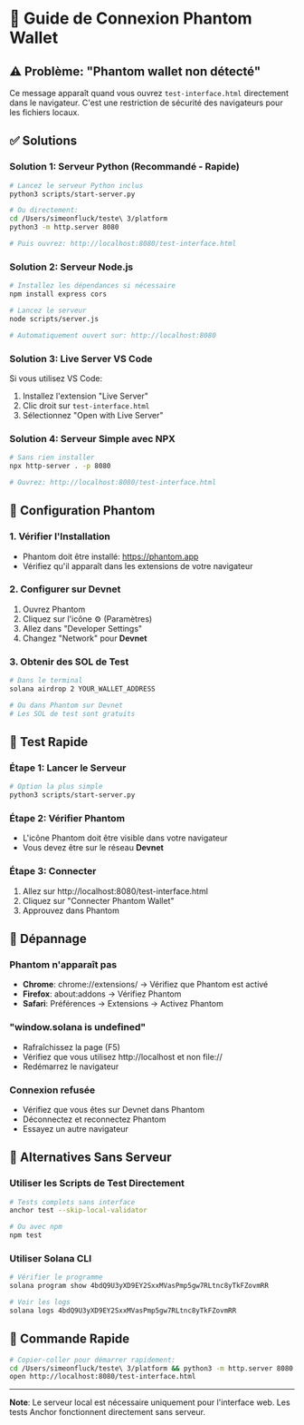 # 🔌 Guide de Connexion Phantom Wallet

## ⚠️ Problème: "Phantom wallet non détecté"

Ce message apparaît quand vous ouvrez `test-interface.html` directement dans le navigateur. C'est une restriction de sécurité des navigateurs pour les fichiers locaux.

## ✅ Solutions

### Solution 1: Serveur Python (Recommandé - Rapide)
```bash
# Lancez le serveur Python inclus
python3 scripts/start-server.py

# Ou directement:
cd /Users/simeonfluck/teste\ 3/platform
python3 -m http.server 8080

# Puis ouvrez: http://localhost:8080/test-interface.html
```

### Solution 2: Serveur Node.js
```bash
# Installez les dépendances si nécessaire
npm install express cors

# Lancez le serveur
node scripts/server.js

# Automatiquement ouvert sur: http://localhost:8080
```

### Solution 3: Live Server VS Code
Si vous utilisez VS Code:
1. Installez l'extension "Live Server"
2. Clic droit sur `test-interface.html`
3. Sélectionnez "Open with Live Server"

### Solution 4: Serveur Simple avec NPX
```bash
# Sans rien installer
npx http-server . -p 8080

# Ouvrez: http://localhost:8080/test-interface.html
```

## 🔧 Configuration Phantom

### 1. Vérifier l'Installation
- Phantom doit être installé: https://phantom.app
- Vérifiez qu'il apparaît dans les extensions de votre navigateur

### 2. Configurer sur Devnet
1. Ouvrez Phantom
2. Cliquez sur l'icône ⚙️ (Paramètres)
3. Allez dans "Developer Settings"
4. Changez "Network" pour **Devnet**

### 3. Obtenir des SOL de Test
```bash
# Dans le terminal
solana airdrop 2 YOUR_WALLET_ADDRESS

# Ou dans Phantom sur Devnet
# Les SOL de test sont gratuits
```

## 🎯 Test Rapide

### Étape 1: Lancer le Serveur
```bash
# Option la plus simple
python3 scripts/start-server.py
```

### Étape 2: Vérifier Phantom
- L'icône Phantom doit être visible dans votre navigateur
- Vous devez être sur le réseau **Devnet**

### Étape 3: Connecter
1. Allez sur http://localhost:8080/test-interface.html
2. Cliquez sur "Connecter Phantom Wallet"
3. Approuvez dans Phantom

## 🐛 Dépannage

### Phantom n'apparaît pas
- **Chrome**: chrome://extensions/ → Vérifiez que Phantom est activé
- **Firefox**: about:addons → Vérifiez Phantom
- **Safari**: Préférences → Extensions → Activez Phantom

### "window.solana is undefined"
- Rafraîchissez la page (F5)
- Vérifiez que vous utilisez http://localhost et non file://
- Redémarrez le navigateur

### Connexion refusée
- Vérifiez que vous êtes sur Devnet dans Phantom
- Déconnectez et reconnectez Phantom
- Essayez un autre navigateur

## 📱 Alternatives Sans Serveur

### Utiliser les Scripts de Test Directement
```bash
# Tests complets sans interface
anchor test --skip-local-validator

# Ou avec npm
npm test
```

### Utiliser Solana CLI
```bash
# Vérifier le programme
solana program show 4bdQ9U3yXD9EY2SxxMVasPmp5gw7RLtnc8yTkFZovmRR

# Voir les logs
solana logs 4bdQ9U3yXD9EY2SxxMVasPmp5gw7RLtnc8yTkFZovmRR
```

## 🚀 Commande Rapide

```bash
# Copier-coller pour démarrer rapidement:
cd /Users/simeonfluck/teste\ 3/platform && python3 -m http.server 8080 &
open http://localhost:8080/test-interface.html
```

---

**Note**: Le serveur local est nécessaire uniquement pour l'interface web. Les tests Anchor fonctionnent directement sans serveur.
